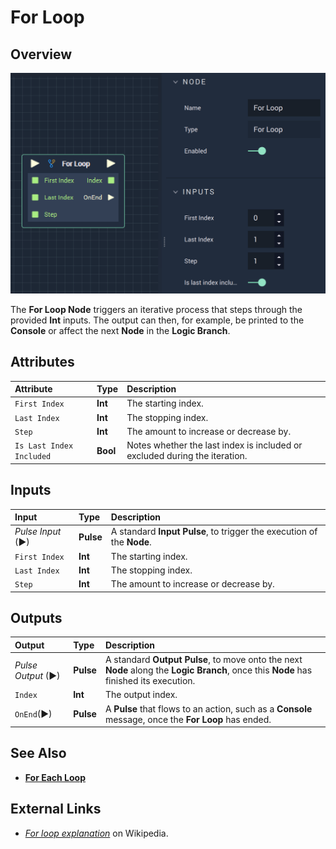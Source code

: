 # For Loop

## Overview

![The For Loop Node.](../../.gitbook/assets/forloop.png)

The **For Loop Node** triggers an iterative process that steps through the provided **Int** inputs. The output can then, for example, be printed to the **Console** or affect the next **Node** in the **Logic Branch**.

## Attributes

| Attribute | Type | Description |
| :--- | :--- | :--- |
| `First Index` | **Int** | The starting index. |
| `Last Index` | **Int** | The stopping index. |
| `Step` | **Int** | The amount to increase or decrease by. |
| `Is Last Index Included` | **Bool** | Notes whether the last index is included or excluded during the iteration. |

## Inputs

| Input | Type | Description |
| :--- | :--- | :--- |
| _Pulse Input_ \(►\) | **Pulse** | A standard **Input Pulse**, to trigger the execution of the **Node**. |
| `First Index` | **Int** | The starting index. |
| `Last Index` | **Int** | The stopping index. |
| `Step` | **Int** | The amount to increase or decrease by. |

## Outputs

| Output | Type | Description |
| :--- | :--- | :--- |
| _Pulse Output_ \(►\) | **Pulse** | A standard **Output Pulse**, to move onto the next **Node** along the **Logic Branch**, once this **Node** has finished its execution. |
| `Index` | **Int** | The output index. |
| `OnEnd`\(►\) | **Pulse** | A **Pulse** that flows to an action, such as a **Console** message, once the **For Loop** has ended. |

## See Also

* [**For Each Loop**](foreachloop.md)

## External Links

* [_For loop explanation_](https://en.wikipedia.org/wiki/For_loop) on Wikipedia.

